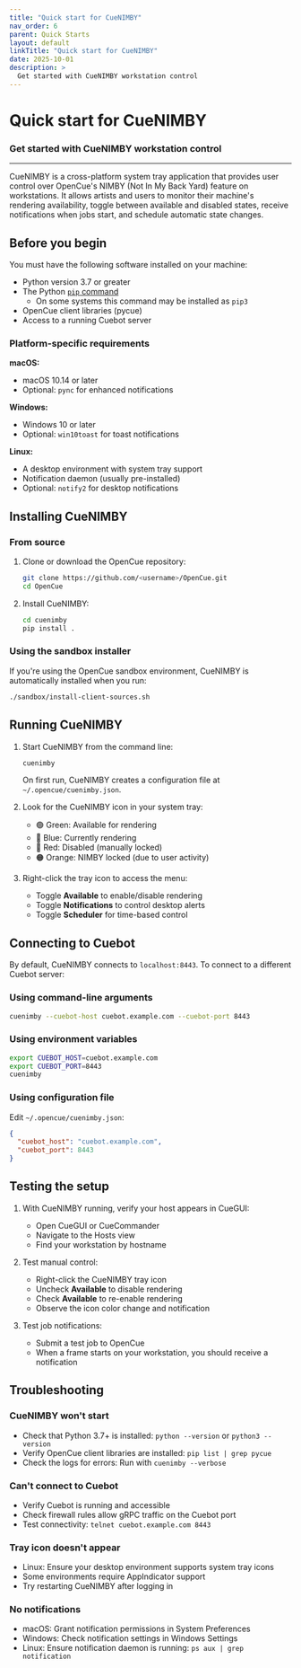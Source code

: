 ```yaml
---
title: "Quick start for CueNIMBY"
nav_order: 6
parent: Quick Starts
layout: default
linkTitle: "Quick start for CueNIMBY"
date: 2025-10-01
description: >
  Get started with CueNIMBY workstation control
---
```


# Quick start for CueNIMBY

### Get started with CueNIMBY workstation control

---

CueNIMBY is a cross-platform system tray application that provides user control over OpenCue's NIMBY (Not In My Back Yard) feature on workstations. It allows artists and users to monitor their machine's rendering availability, toggle between available and disabled states, receive notifications when jobs start, and schedule automatic state changes.

## Before you begin

You must have the following software installed on your machine:

* Python version 3.7 or greater
* The Python [`pip` command](https://pypi.org/project/pip/)
  * On some systems this command may be installed as `pip3`
* OpenCue client libraries (pycue)
* Access to a running Cuebot server

### Platform-specific requirements

**macOS:**
* macOS 10.14 or later
* Optional: `pync` for enhanced notifications

**Windows:**
* Windows 10 or later
* Optional: `win10toast` for toast notifications

**Linux:**
* A desktop environment with system tray support
* Notification daemon (usually pre-installed)
* Optional: `notify2` for desktop notifications

## Installing CueNIMBY

### From source

1. Clone or download the OpenCue repository:

   ```bash
   git clone https://github.com/<username>/OpenCue.git
   cd OpenCue
   ```

2. Install CueNIMBY:

   ```bash
   cd cuenimby
   pip install .
   ```

### Using the sandbox installer

If you're using the OpenCue sandbox environment, CueNIMBY is automatically installed when you run:

```bash
./sandbox/install-client-sources.sh
```

## Running CueNIMBY

1. Start CueNIMBY from the command line:

   ```bash
   cuenimby
   ```

   On first run, CueNIMBY creates a configuration file at `~/.opencue/cuenimby.json`.

2. Look for the CueNIMBY icon in your system tray:
   * 🟢 Green: Available for rendering
   * 🔵 Blue: Currently rendering
   * 🔴 Red: Disabled (manually locked)
   * 🟠 Orange: NIMBY locked (due to user activity)

3. Right-click the tray icon to access the menu:
   * Toggle **Available** to enable/disable rendering
   * Toggle **Notifications** to control desktop alerts
   * Toggle **Scheduler** for time-based control

## Connecting to Cuebot

By default, CueNIMBY connects to `localhost:8443`. To connect to a different Cuebot server:

### Using command-line arguments

```bash
cuenimby --cuebot-host cuebot.example.com --cuebot-port 8443
```

### Using environment variables

```bash
export CUEBOT_HOST=cuebot.example.com
export CUEBOT_PORT=8443
cuenimby
```

### Using configuration file

Edit `~/.opencue/cuenimby.json`:

```json
{
  "cuebot_host": "cuebot.example.com",
  "cuebot_port": 8443
}
```

## Testing the setup

1. With CueNIMBY running, verify your host appears in CueGUI:
   * Open CueGUI or CueCommander
   * Navigate to the Hosts view
   * Find your workstation by hostname

2. Test manual control:
   * Right-click the CueNIMBY tray icon
   * Uncheck **Available** to disable rendering
   * Check **Available** to re-enable rendering
   * Observe the icon color change and notification

3. Test job notifications:
   * Submit a test job to OpenCue
   * When a frame starts on your workstation, you should receive a notification

## Troubleshooting

### CueNIMBY won't start

* Check that Python 3.7+ is installed: `python --version` or `python3 --version`
* Verify OpenCue client libraries are installed: `pip list | grep pycue`
* Check the logs for errors: Run with `cuenimby --verbose`

### Can't connect to Cuebot

* Verify Cuebot is running and accessible
* Check firewall rules allow gRPC traffic on the Cuebot port
* Test connectivity: `telnet cuebot.example.com 8443`

### Tray icon doesn't appear

* Linux: Ensure your desktop environment supports system tray icons
* Some environments require AppIndicator support
* Try restarting CueNIMBY after logging in

### No notifications

* macOS: Grant notification permissions in System Preferences
* Windows: Check notification settings in Windows Settings
* Linux: Ensure notification daemon is running: `ps aux | grep notification`
